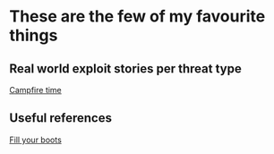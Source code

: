 # These are the few of my favourite things

## Real world exploit stories per threat type

[Campfire time](https://github.com/irene221b/threat-modelling-resources/blob/main/stories.md)

## Useful references
[Fill your boots](https://github.com/irene221b/threat-modelling-resources/blob/main/References.md)
